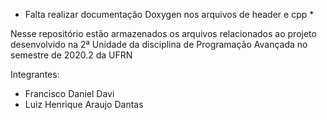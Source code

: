 * Falta realizar documentação Doxygen nos arquivos de header e cpp *


Nesse repositório estão armazenados os arquivos relacionados ao projeto desenvolvido na 2ª Unidade da disciplina de Programação Avançada no semestre de 2020.2 da UFRN

Integrantes:
- Francisco Daniel Davi
- Luiz Henrique Araujo Dantas
